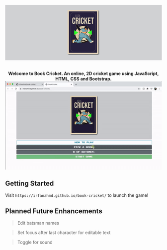 <p align="center">
  <img src="title.png"/>
</p>

<p align="center">
  <br/>
  <strong>Welcome to Book Cricket. An online, 2D cricket game using JavaScript, HTML, CSS and Bootstrap.</strong>

  <img width="704" alt="Game screenshot" src="screenshot.gif">
</p>

## Getting Started

Visit `https://irfanahmd.github.io/book-cricket/` to launch the game!

## Planned Future Enhancements

> Edit batsman names

> Set focus after last character for editable text

> Toggle for sound







